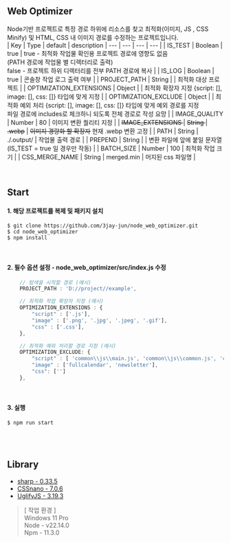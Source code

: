 ## Web Optimizer
Node기반 프로젝트로 특정 경로 하위에 리소스를 찾고 최적화(이미지, JS , CSS Minify) 및 HTML, CSS 내 이미지 경로를 수정하는 프로젝트입니다.<br>
| Key | Type | default | description
| --- | --- | --- | --- |
| IS_TEST | Boolean | true | true - 최적화 작업물 확인용 프로젝트 경로에 영향도 없음<br> (PATH 경로에 작업물 별 디렉터리로 출력) <br> false - 프로젝트 하위 디렉터리를 전부 PATH 경로에 복사 |
| IS_LOG | Boolean | true | 콘솔창 작업 로그 출력 여부 |
| PROJECT_PATH | String |  | 최적화 대상 프로젝트 |
| OPTIMIZATION_EXTENSIONS | Object |  | 최적화 확장자 지정 {script: [], image: [], css: []} 타입에 맞게 지정 |
| OPTIMIZATION_EXCLUDE | Object |  | 최적화 예외 처리 {script: [], image: [], css: []} 타입에 맞게 예외 경로를 지정 <br> 파일 경로에 includes로 체크하니 되도록 전체 경로로 작성 요망  |
| IMAGE_QUALITY | Number | 80 | 이미지 변환 퀄리티 지정 |
| <s>IMAGE_EXTENSIONS </s>| <s>String </s>| <s> .webp</s> | <s>이미지 경량화 할 확장자</s>  현재 .webp 변환 고정 |
| PATH | String | ./.output/ | 작업물 출력 경로 |
| PREPEND | String |  | 변환 파일에 앞에 붙일 문자열 (IS_TEST = true 일 경우만 작동) |
| BATCH_SIZE | Number | 100 | 최적화 작업 크기 |
| CSS_MERGE_NAME | String | merged.min | 머지된 css 파일명  |

<br>   



## Start

#### 1. 해당 프로젝트를 복제 및 패키지 설치
```
$ git clone https://github.com/3jay-jun/node_web_optimizer.git
$ cd node_web_optimizer
$ npm install
```
<br>   

#### 2. 필수 옵션 설정 - node_web_optimizer/src/index.js 수정
```js
    // 탐색을 시작할 경로 (예시)
    PROJECT_PATH : 'D://project//example', 

    // 최적화 작업 확장자 지정 (예시)
    OPTIMIZATION_EXTENSIONS : { 
        "script" : ['.js'],
        "image" : ['.png', '.jpg', '.jpeg', '.gif'],
        "css" : ['.css'],
    },

    // 최적화 예외 처리할 경로 지정 (예시) 
    OPTIMIZATION_EXCLUDE: { 
        "script" : [ 'common\\js\\main.js', 'common\\js\\common.js', 'common\\js\\site.js'],
        "image" : ['fullcalendar', 'newsletter'],
        "css": ['']
    }, 
```
<br>

#### 3. 실행
```
$ npm run start
```

<br>
<br>

## Library
- [sharp - 0.33.5](https://sharp.pixelplumbing.com/)
- [CSSnano - 7.0.6](https://github.com/cssnano/cssnano)
- [UglifyJS - 3.19.3](https://github.com/mishoo/UglifyJS)

>[ 작업 환경 ] <br> Windows 11 Pro<br> Node - v22.14.0  <br> Npm - 11.3.0


